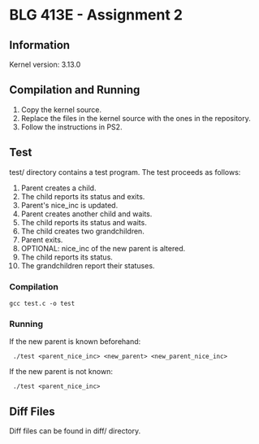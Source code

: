 # BLG 413E - Assignment 2
## Information
Kernel version: 3.13.0

## Compilation and Running
1. Copy the kernel source. 
2. Replace the files in the kernel source with the ones in the repository.
3. Follow the instructions in PS2.

## Test
test/ directory contains a test program. The test proceeds as follows:
1. Parent creates a child.
2. The child reports its status and exits.
3. Parent's nice_inc is updated.
4. Parent creates another child and waits.
5. The child reports its status and waits.
6. The child creates two grandchildren.
7. Parent exits.
8. OPTIONAL: nice_inc of the new parent is altered.
9. The child reports its status.
10. The grandchildren report their statuses.

### Compilation
``` gcc test.c -o test ```

### Running
If the new parent is known beforehand:

``` ./test <parent_nice_inc> <new_parent> <new_parent_nice_inc>```

If the new parent is not known:

``` ./test <parent_nice_inc>```

## Diff Files
Diff files can be found in diff/ directory.
